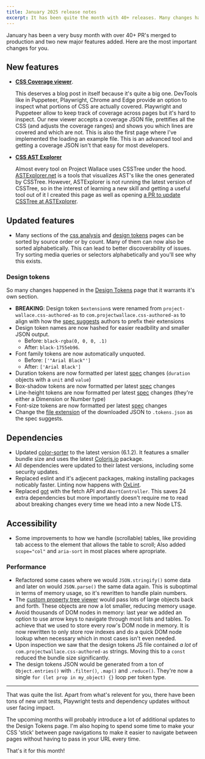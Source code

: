 ```yaml
---
title: January 2025 release notes
excerpt: It has been quite the month with 40+ releases. Many changes happened in the design tokens page. Read about the highlights here.
---
```


<script>
  import coverage from '$lib/img/blog/2025-01-31-january-2025-release-notes/css-coverage.png?enhanced'
  import coverage_full from '$lib/img/blog/2025-01-31-january-2025-release-notes/css-coverage.png'
  import ast from '$lib/img/blog/2025-01-31-january-2025-release-notes/ast-explorer.png?enhanced'
  import ast_full from '$lib/img/blog/2025-01-31-january-2025-release-notes/ast-explorer.png'
  import list_sort from '$lib/img/blog/2025-01-31-january-2025-release-notes/list-sorting.png?enhanced'
  import list_sort_full from '$lib/img/blog/2025-01-31-january-2025-release-notes/list-sorting.png'
</script>

January has been a very busy month with over 40+ PR's merged to production and two new major features added. Here are the most important changes for you.

## New features

- [**CSS Coverage viewer**](/css-coverage).

  <a href={coverage_full}>
    <enhanced:img src={coverage} alt="A webpage showing CSS Coverage report." loading="eager" fetchproprity="high" />
  </a>

  This deserves a blog post in itself because it's quite a big one. DevTools like in Puppeteer, Playwright, Chrome and Edge provide an option to inspect what portions of CSS are actually covered. Playwright and Puppeteer allow to keep track of coverage across pages but it's hard to inspect. Our new viewer accepts a coverage JSON file, prettifies all the CSS (and adjusts the coverage ranges) and shows you which lines are covered and which are not. This is also the first page where I've implemented the loading an example file. This is an advanced tool and getting a coverage JSON isn't that easy for most developers.

- [**CSS AST Explorer**](/ast-explorer)

  <a href={ast_full}>
    <enhanced:img src={ast} alt="A CSS AST explorer. A webpage with two panels side by side. The left panel shows some CSS. The right panel shows a tree structure with items like SelectorList and AtRule." loading="lazy" fetchproprity="low" />
  </a>

  Almost every tool on Project Wallace uses CSSTree under the hood. [ASTExplorer.net](https://astexplorer.net/) is a tools that visualizes AST's like the ones generated by CSSTree. However, ASTExplorer is not running the latest version of CSSTree, so in the interest of learning a new skill and getting a useful tool out of it I created this page as well as opening [a PR to update CSSTree at ASTExplorer](https://github.com/fkling/astexplorer/pull/729).

## Updated features

- Many sections of the [css analysis](/analyze-css) and [design tokens](/design-tokens) pages can be sorted by source order or by count. Many of them can now also be sorted alphabetically. This can lead to better discoverability of issues. Try sorting media queries or selectors alphabetically and you'll see why this exists.

  <a href={list_sort_full}>
    <enhanced:img src={list_sort} alt="Wallace's value count lists for @media and @keyframes, sorted alphabetically" loading="lazy" fetchproprity="low" />
  </a>

### Design tokens

So many changes happened in the [Design Tokens](/design-tokens) page that it warrants it's own section.

- **BREAKING**: Design token `$extension`s were renamed from `project-wallace.css-authored-as` to `com.projectwallace.css-authored-as` to align with how the [spec suggests](https://tr.designtokens.org/format/#extensions) authors to prefix their extensions
- Design token names are now hashed for easier readbility and smaller JSON output.
  - Before: `black-rgba(0, 0, 0, .1)`
  - After: `black-1755eb96`.
- Font family tokens are now automatically unquoted.
  - Before: `['"Arial Black"']`
  - After: `['Arial Black']`
- Duration tokens are now formatted per latest [spec](https://tr.designtokens.org/format/#duration) changes (`duration` objects with a `unit` and `value`)
- Box-shadow tokens are now formatted per latest [spec](https://tr.designtokens.org/format/#shadow) changes
- Line-height tokens are now formatted per latest [spec](https://tr.designtokens.org/format/#dimension) changes (they're either a Dimension or Number type)
- Font-size tokens are now formatted per latest [spec](https://tr.designtokens.org/format/#dimension) changes
- Change the [file extension](https://tr.designtokens.org/format/#file-extensions) of the downloaded JSON to `.tokens.json` as the spec suggests.

## Dependencies

- Updated [color-sorter](https://github.com/projectwallace/color-sorter) to the latest version (6.1.2). It features a smaller bundle size and uses the latest [Colorjs.io](https://colorjs.io/) package.
- All dependencies were updated to their latest versions, including some security updates.
- Replaced eslint and it's adjecent packages, making installing packages noticably faster. Linting now happens with [OxLint](https://oxc.rs/docs/guide/usage/linter.html).
- Replaced [got](https://github.com/sindresorhus/got) with the fetch API and `AbortController`. This saves 24 extra dependencies but more importantly doesn't require me to read about breaking changes every time we head into a new Node LTS.

## Accessibility

- Some improvements to how we handle (scrollable) tables, like providing tab access to the element that allows the table to scroll; Also added `scope="col"` and `aria-sort` in most places where apropriate.

### Performance

- Refactored some cases where we would `JSON.stringify()` some data and later on would `JSON.parse()` the same data again. This is suboptimal in terms of memory usage, so it's rewritten to handle plain numbers.
- The [custom property tree viewer](/custom-property-inspector) would pass lots of large objects back and forth. These objects are now a lot smaller, reducing memory usage.
- Avoid thousands of DOM nodes in memory: last year we added an option to use arrow keys to navigate through most lists and tables. To achieve that we used to store every row's DOM node in memory. It is now rewritten to only store row indexes and do a quick DOM node lookup when necessary which in most cases isn't even needed.
- Upon inspection we saw that the design tokens JS file contained _a lot_ of `com.projectwallace.css-authored-as` strings. Moving this to a `const` reduced the bundle size significantly.
- The design tokens JSON would be generated from a ton of `Object.entries()` with `.filter()`, `.map()` and `.reduce()`. They're now a single `for (let prop in my_object) {}` loop per token type.

---

That was quite the list. Apart from what's relevent for you, there have been tons of new unit tests, Playwright tests and dependency updates without user facing impact.

The upcoming months will probably introduce a lot of additional updates to the Design Tokens page. I'm also hoping to spend some time to make your CSS 'stick' between page navigations to make it easier to navigate between pages without having to pass in your URL every time.

That's it for this month!
